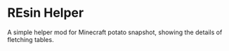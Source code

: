 # REsin Helper

A simple helper mod for Minecraft potato snapshot, showing the details of fletching tables.
